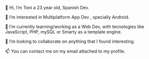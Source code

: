 👋 Hi, I’m Toni a 23 year old, Spanish Dev.

👀 I’m interested in Multiplatform App Dev , specially Android.

🌱 I’m currently learning/working as a Web Dev, with tecnologies like JavaScript, PHP, mySQL or Smarty as a template engine.

💞️ I’m looking to collaborate on anything that I found interesting.

📫 You can contact me on my email attached to my profile.
